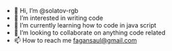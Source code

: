 - 👋 Hi, I’m @solatov-rgb
- 👀 I’m interested in writing code 
- 🌱 I’m currently learning how to code in java script
- 💞️ I’m looking to collaborate on anything code related 
- 📫 How to reach me fagansaul@gmail.com

<!---
solatov-rgb/solatov-rgb is a ✨ special ✨ repository because its `README.md` (this file) appears on your GitHub profile.
You can click the Preview link to take a look at your changes.
--->
